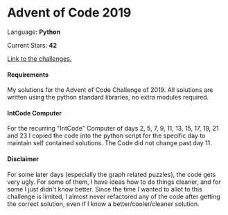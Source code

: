 # Advent of Code 2019
Language: **Python**

Current Stars: **42**

[Link to the challenges.](https://adventofcode.com/2019)

#### Requirements
My solutions for the Advent of Code Challenge of 2019. All solutions are written using the python standard libraries, no extra modules required.

#### IntCode Computer
For the recurring "IntCode" Computer of days 2, 5, 7, 9, 11, 13, 15, 17, 19, 21 and 23 I copied the code into the python script for the specific day to maintain self contained solutions. The Code did not change past day 11.

#### Disclaimer
For some later days (especially the graph related puzzles), the code gets very ugly. For some of them, I have ideas how to do things cleaner, and for some I just didn't know better. Since the time I wanted to allot to this challenge is limited, I almost never refactored any of the code after getting the correct solution, even if I know a better/cooler/cleaner solution.
